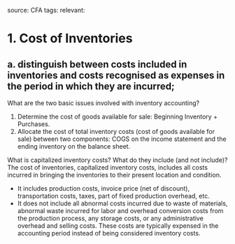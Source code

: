 source: CFA
tags: 
relevant: 

# 1. Cost of Inventories

## a. distinguish between costs included in inventories and costs recognised as expenses in the period in which they are incurred;

What are the two basic issues involved with inventory accounting?
1. Determine the cost of goods available for sale: Beginning Inventory + Purchases.
2. Allocate the cost of total inventory costs (cost of goods available for sale) between two components: COGS on the income statement and the ending inventory on the balance sheet.

What is capitalized inventory costs? What do they include (and not include)?
The cost of inventories, capitalized inventory costs, includes all costs incurred in bringing the inventories to their present location and condition.
- It includes production costs, invoice price (net of discount), transportation costs, taxes, part of fixed production overhead, etc.
- It does not include all abnormal costs incurred due to waste of materials, abnormal waste incurred for labor and overhead conversion costs from the production process, any storage costs, or any administrative overhead and selling costs. These costs are typically expensed in the accounting period instead of being considered inventory costs.

